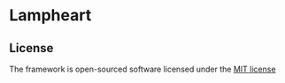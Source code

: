 # Lampheart

## License

The framework is open-sourced software licensed under the [MIT license](http://opensource.org/licenses/MIT)